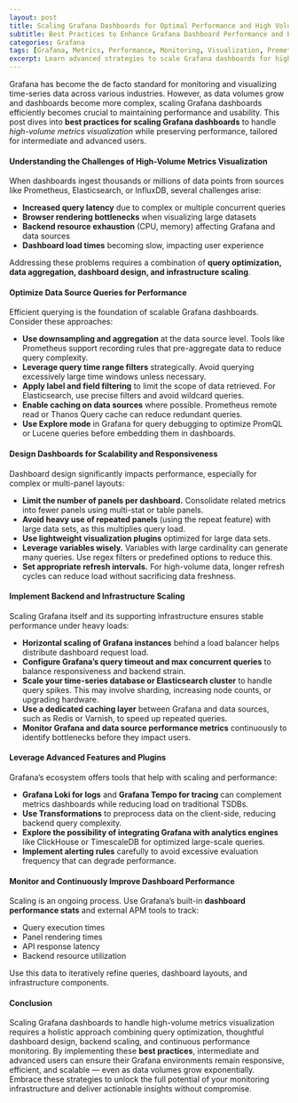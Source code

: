 ```yaml
---
layout: post
title: Scaling Grafana Dashboards for Optimal Performance and High Volume Metrics Visualization
subtitle: Best Practices to Enhance Grafana Dashboard Performance and Efficiently Visualize High Volume Metrics
categories: Grafana
tags: [Grafana, Metrics, Performance, Monitoring, Visualization, Prometheus, Elasticsearch, Big Data]
excerpt: Learn advanced strategies to scale Grafana dashboards for high-volume metrics visualization while maintaining optimal performance and responsiveness.
---
```

Grafana has become the de facto standard for monitoring and visualizing time-series data across various industries. However, as data volumes grow and dashboards become more complex, scaling Grafana dashboards efficiently becomes crucial to maintaining performance and usability. This post dives into **best practices for scaling Grafana dashboards** to handle *high-volume metrics visualization* while preserving performance, tailored for intermediate and advanced users.

#### Understanding the Challenges of High-Volume Metrics Visualization

When dashboards ingest thousands or millions of data points from sources like Prometheus, Elasticsearch, or InfluxDB, several challenges arise:

- **Increased query latency** due to complex or multiple concurrent queries
- **Browser rendering bottlenecks** when visualizing large datasets
- **Backend resource exhaustion** (CPU, memory) affecting Grafana and data sources
- **Dashboard load times** becoming slow, impacting user experience

Addressing these problems requires a combination of **query optimization, data aggregation, dashboard design, and infrastructure scaling**.

#### Optimize Data Source Queries for Performance

Efficient querying is the foundation of scalable Grafana dashboards. Consider these approaches:

- **Use downsampling and aggregation** at the data source level. Tools like Prometheus support recording rules that pre-aggregate data to reduce query complexity.
- **Leverage query time range filters** strategically. Avoid querying excessively large time windows unless necessary.
- **Apply label and field filtering** to limit the scope of data retrieved. For Elasticsearch, use precise filters and avoid wildcard queries.
- **Enable caching on data sources** where possible. Prometheus remote read or Thanos Query cache can reduce redundant queries.
- **Use Explore mode** in Grafana for query debugging to optimize PromQL or Lucene queries before embedding them in dashboards.

#### Design Dashboards for Scalability and Responsiveness

Dashboard design significantly impacts performance, especially for complex or multi-panel layouts:

- **Limit the number of panels per dashboard.** Consolidate related metrics into fewer panels using multi-stat or table panels.
- **Avoid heavy use of repeated panels** (using the repeat feature) with large data sets, as this multiplies query load.
- **Use lightweight visualization plugins** optimized for large data sets.
- **Leverage variables wisely.** Variables with large cardinality can generate many queries. Use regex filters or predefined options to reduce this.
- **Set appropriate refresh intervals.** For high-volume data, longer refresh cycles can reduce load without sacrificing data freshness.

#### Implement Backend and Infrastructure Scaling

Scaling Grafana itself and its supporting infrastructure ensures stable performance under heavy loads:

- **Horizontal scaling of Grafana instances** behind a load balancer helps distribute dashboard request load.
- **Configure Grafana’s query timeout and max concurrent queries** to balance responsiveness and backend strain.
- **Scale your time-series database or Elasticsearch cluster** to handle query spikes. This may involve sharding, increasing node counts, or upgrading hardware.
- **Use a dedicated caching layer** between Grafana and data sources, such as Redis or Varnish, to speed up repeated queries.
- **Monitor Grafana and data source performance metrics** continuously to identify bottlenecks before they impact users.

#### Leverage Advanced Features and Plugins

Grafana’s ecosystem offers tools that help with scaling and performance:

- **Grafana Loki for logs** and **Grafana Tempo for tracing** can complement metrics dashboards while reducing load on traditional TSDBs.
- **Use Transformations** to preprocess data on the client-side, reducing backend query complexity.
- **Explore the possibility of integrating Grafana with analytics engines** like ClickHouse or TimescaleDB for optimized large-scale queries.
- **Implement alerting rules** carefully to avoid excessive evaluation frequency that can degrade performance.

#### Monitor and Continuously Improve Dashboard Performance

Scaling is an ongoing process. Use Grafana’s built-in **dashboard performance stats** and external APM tools to track:

- Query execution times
- Panel rendering times
- API response latency
- Backend resource utilization

Use this data to iteratively refine queries, dashboard layouts, and infrastructure components.

#### Conclusion

Scaling Grafana dashboards to handle high-volume metrics visualization requires a holistic approach combining query optimization, thoughtful dashboard design, backend scaling, and continuous performance monitoring. By implementing these **best practices**, intermediate and advanced users can ensure their Grafana environments remain responsive, efficient, and scalable — even as data volumes grow exponentially. Embrace these strategies to unlock the full potential of your monitoring infrastructure and deliver actionable insights without compromise.

